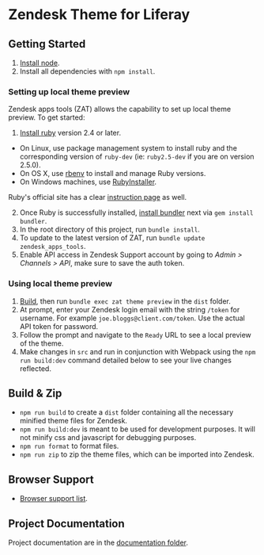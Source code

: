 # Zendesk Theme for Liferay

## Getting Started
1. [Install node](https://nodejs.org/en/).
2. Install all dependencies with `npm install`.

### Setting up local theme preview
Zendesk apps tools (ZAT) allows the capability to set up local theme preview. To get started:
1. [Install ruby](https://www.ruby-lang.org/en/) version 2.4 or later.
  * On Linux, use package management system to install ruby and the corresponding version of `ruby-dev` (ie: `ruby2.5-dev` if you are on version 2.5.0).
  * On OS X, use [rbenv](https://github.com/rbenv/rbenv/blob/master/README.md) to install and manage Ruby versions.
  * On Windows machines, use [RubyInstaller](https://rubyinstaller.org).

  Ruby's official site has a clear [instruction page](https://www.ruby-lang.org/en/documentation/installation/) as well.

2. Once Ruby is successfully installed, [install bundler](https://bundler.io/)  next via `gem install bundler`.
3. In the root directory of this project, run `bundle install`.
4. To update to the latest version of ZAT, run `bundle update zendesk_apps_tools`.
5. Enable API access in Zendesk Support account by going to *Admin > Channels > API*, make sure to save the auth token.

### Using local theme preview
1. [Build](#build-&-zip), then run `bundle exec zat theme preview` in the `dist` folder.
2. At prompt, enter your Zendesk login email with the string `/token` for username. For example `joe.bloggs@client.com/token`. Use the actual API token for password.
3. Follow the prompt and navigate to the `Ready` URL to see a local preview of the theme.
4. Make changes in `src` and run in conjunction with Webpack using the `npm run build:dev` command detailed below to see your live changes reflected.

## Build & Zip
- `npm run build` to create a `dist` folder containing all the necessary minified theme files for Zendesk.
- `npm run build:dev` is meant to be used for development purposes. It will not minify css and javascript for debugging purposes.
- `npm run format` to format files.
- `npm run zip` to zip the theme files, which can be imported into Zendesk.

## Browser Support
- [Browser support list](http://browserl.ist/?q=>0.25%25%2C+ie+11%2C+not+op_mini+all).

## Project Documentation
Project documentation are in the [documentation folder](theme/documentation).